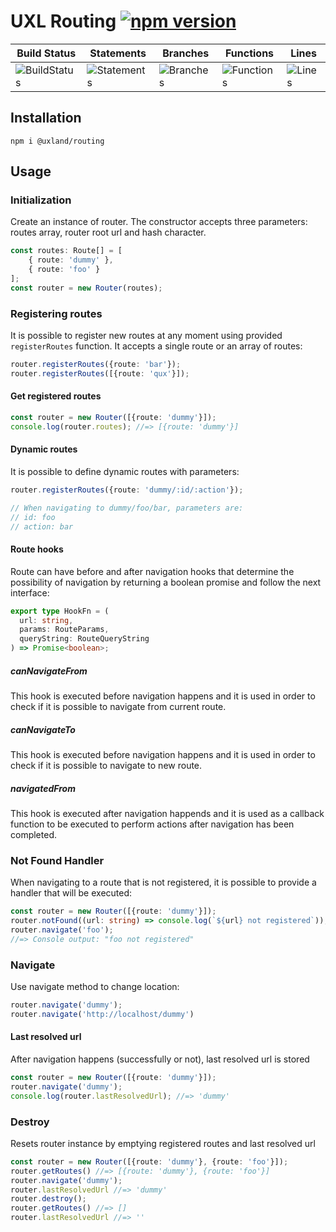 # UXL Routing [![npm version](https://badge.fury.io/js/%40uxland%2Frouting.svg)](https://badge.fury.io/js/%40uxland%2Frouting)

| Build Status                                    | Statements                                    | Branches                                  | Functions                                   | Lines                               |
| ----------------------------------------------- | --------------------------------------------- | ----------------------------------------- | ------------------------------------------- | ----------------------------------- |
| ![BuildStatus](#buildstatus# 'Building Status') | ![Statements](#statements# 'Make me better!') | ![Branches](#branches# 'Make me better!') | ![Functions](#functions# 'Make me better!') | ![Lines](#lines# 'Make me better!') |

## Installation

`npm i @uxland/routing`

## Usage

### Initialization

Create an instance of router. The constructor accepts three parameters: routes array, router root url and hash character.

```typescript
const routes: Route[] = [
    { route: 'dummy' }, 
    { route: 'foo' }
];
const router = new Router(routes);
```

### Registering routes
It is possible to register new routes at any moment using provided `registerRoutes` function. It accepts a single route or an array of routes:

```typescript
router.registerRoutes({route: 'bar'});
router.registerRoutes([{route: 'qux'}]);
```

#### Get registered routes
```typescript
const router = new Router([{route: 'dummy'}]);
console.log(router.routes); //=> [{route: 'dummy'}]
```

#### Dynamic routes
It is possible to define dynamic routes with parameters:

```typescript
router.registerRoutes({route: 'dummy/:id/:action'});

// When navigating to dummy/foo/bar, parameters are:
// id: foo
// action: bar
```

#### Route hooks
Route can have before and after navigation hooks that determine the possibility of navigation by returning a boolean promise and follow the next interface:

```typescript
export type HookFn = (
  url: string,
  params: RouteParams,
  queryString: RouteQueryString
) => Promise<boolean>;
```

##### canNavigateFrom
This hook is executed before navigation happens and it is used in order to check if it is possible to navigate from current route.

##### canNavigateTo
This hook is executed before navigation happens and it is used in order to check if it is possible to navigate to new route.

##### navigatedFrom
This hook is executed after navigation happends and it is used as a callback function to be executed to perform actions after navigation has been completed.

### Not Found Handler
When navigating to a route that is not registered, it is possible to provide a handler that will be executed:

```typescript
const router = new Router([{route: 'dummy'}]);
router.notFound((url: string) => console.log(`${url} not registered`));
router.navigate('foo'); 
//=> Console output: "foo not registered"
```

### Navigate
Use navigate method to change location:
```typescript
router.navigate('dummy');
router.navigate('http://localhost/dummy')
```

#### Last resolved url
After navigation happens (successfully or not), last resolved url is stored
```typescript
const router = new Router([{route: 'dummy'}]);
router.navigate('dummy');
console.log(router.lastResolvedUrl); //=> 'dummy'
```

### Destroy
Resets router instance by emptying registered routes and last resolved url

```typescript
const router = new Router([{route: 'dummy'}, {route: 'foo'}]);
router.getRoutes() //=> [{route: 'dummy'}, {route: 'foo'}]
router.navigate('dummy');
router.lastResolvedUrl //=> 'dummy'
router.destroy();
router.getRoutes() //=> []
router.lastResolvedUrl //=> ''
```